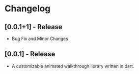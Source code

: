 # Changelog

## [0.0.1+1] - Release

* Bug Fix and Minor Changes

## [0.0.1] - Release

* A customizable animated walkthrough library written in dart.
